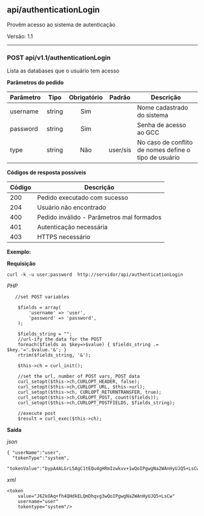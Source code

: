 ## api/authenticationLogin

Provêm acesso ao sistema de autenticação

Versão: 1.1

---

### **POST** api/v1.1/authenticationLogin

Lista as databases que o usuário tem acesso

**Parâmetros do pedido**

| Parâmetro  |    Tipo       |  Obrigatório | Padrão   | Descrição                                              |
|------------|:-------------:|:------------:|----------|--------------------------------------------------------|
| username   |    string     |     Sim      |          | Nome cadastrado do sistema                             |
| password   |    string     |     Sim      |          | Senha de acesso ao GCC                                 |
| type       |    string     |     Não      | user/sis | No caso de conflito de nomes define o tipo de usuário  |


**Códigos de resposta possíveis**


| Código   |    Descrição                                   |
|----------|------------------------------------------------|
| 200      |  Pedido executado com sucesso                  |
| 204      |  Usuário não encontrado                      |
| 400      |  Pedido inválido  - Parâmetros mal formados    |
| 401      |  Autenticação necessária                       |
| 403      |  HTTPS necessário                              |


**Exemplo:**

**Requisição**

    curl -k -u user:password  http://servidor/api/authenticationLogin

*PHP*

       //set POST variables

        $fields = array(
            'username' => 'user',
            'password' => 'password',
        );

        $fields_string = "";
        //url-ify the data for the POST
        foreach($fields as $key=>$value) { $fields_string .= $key.'='.$value.'&'; }
        rtrim($fields_string, '&');

        $this->ch = curl_init();

        //set the url, number of POST vars, POST data
        curl_setopt($this->ch,CURLOPT_HEADER, false);
        curl_setopt($this->ch,CURLOPT_URL, $this->url);
        curl_setopt($this->ch, CURLOPT_RETURNTRANSFER, true);
        curl_setopt($this->ch,CURLOPT_POST, count($fields));
        curl_setopt($this->ch,CURLOPT_POSTFIELDS, $fields_string);

        //execute post
        $result = curl_exec($this->ch);


**Saída**

*json*

    { "userName":"user",
      "tokenType":"system",
      "tokenValue":"bypA4ALGrL5AgC1tEQu4gHRmIzwkvv+1wQoIPgwgNa2WAnHyUJQ5+LsCw"}

*xml*

    <token
        value="J62kOAq+fh4QHdkELQmDhqvg3wQoIPgwgNa2WAnHyUJQ5+LsCw"
        username="user"
        tokentype="system"/>